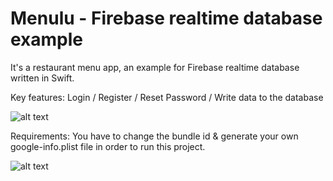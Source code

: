# Menulu - Firebase realtime database example
It's a restaurant menu app,  an example for  Firebase realtime database written in Swift.

Key features: Login / Register / Reset Password / Write data to the database

![alt text](https://github.com/HappyIosDeveloper/Menulu-Firebase-realtime-database-example/blob/main/screenshot.png?raw=true)

Requirements: You have to change the bundle id & generate your own google-info.plist file in order to run this project.

![alt text](https://github.com/HappyIosDeveloper/Menulu-Firebase-realtime-database-example/blob/main/info%20plist%20file.png?raw=true)

